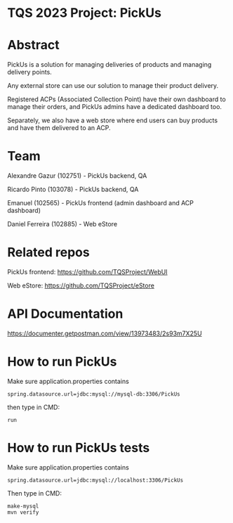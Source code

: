 # TQS 2023 Project: PickUs

# Abstract

PickUs is a solution for managing deliveries of products and managing delivery points.

Any external store can use our solution to manage their product delivery.

Registered ACPs (Associated Collection Point) have their own dashboard to manage their orders, and PickUs admins have a dedicated dashboard too.

Separately, we also have a web store where end users can buy products and have them delivered to an ACP.

# Team

Alexandre Gazur (102751) - PickUs backend, QA

Ricardo Pinto (103078) - PickUs backend, QA

Emanuel (102565) - PickUs frontend (admin dashboard and ACP dashboard)

Daniel Ferreira (102885) - Web eStore

# Related repos

PickUs frontend: https://github.com/TQSProject/WebUI

Web eStore: https://github.com/TQSProject/eStore

# API Documentation

https://documenter.getpostman.com/view/13973483/2s93m7X25U

# How to run PickUs

Make sure application.properties contains

`spring.datasource.url=jdbc:mysql://mysql-db:3306/PickUs`

then type in CMD:

`run`

# How to run PickUs tests

Make sure application.properties contains

`spring.datasource.url=jdbc:mysql://localhost:3306/PickUs`

Then type in CMD:

```
make-mysql
mvn verify
```
